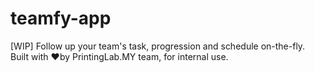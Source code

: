 # teamfy-app
[WIP] Follow up your team's task, progression and schedule on-the-fly. Built with ❤by PrintingLab.MY team, for internal use.
